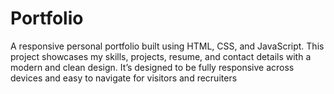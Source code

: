 # Portfolio
A responsive personal portfolio built using HTML, CSS, and JavaScript. This project showcases my skills, projects, resume, and contact details with a modern and clean design. It’s designed to be fully responsive across devices and easy to navigate for visitors and recruiters
